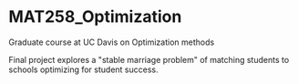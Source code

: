 # MAT258_Optimization
Graduate course at UC Davis on Optimization methods


Final project explores a "stable marriage problem" of matching students to schools optimizing for student success. 
